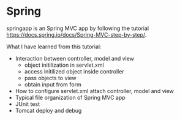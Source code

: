 # Spring
springapp is an Spring MVC app by following the tutorial https://docs.spring.io/docs/Spring-MVC-step-by-step/.  

What I have learned from this tutorial:
- Interaction between controller, model and view
  - object initilization in servlet.xml
  - access initilized object inside controller
  - pass objects to view
  - obtain input from form
- How to configure servlet.xml attach controller, model and view 
- Typical file organization of Spring MVC app
- JUnit test
- Tomcat deploy and debug
